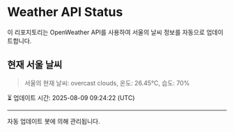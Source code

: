 
# Weather API Status

이 리포지토리는 OpenWeather API를 사용하여 서울의 날씨 정보를 자동으로 업데이트합니다.

## 현재 서울 날씨
> 서울의 현재 날씨: overcast clouds, 온도: 26.45°C, 습도: 70%

⏳ 업데이트 시간: 2025-08-09 09:24:22 (UTC)

---
자동 업데이트 봇에 의해 관리됩니다.
